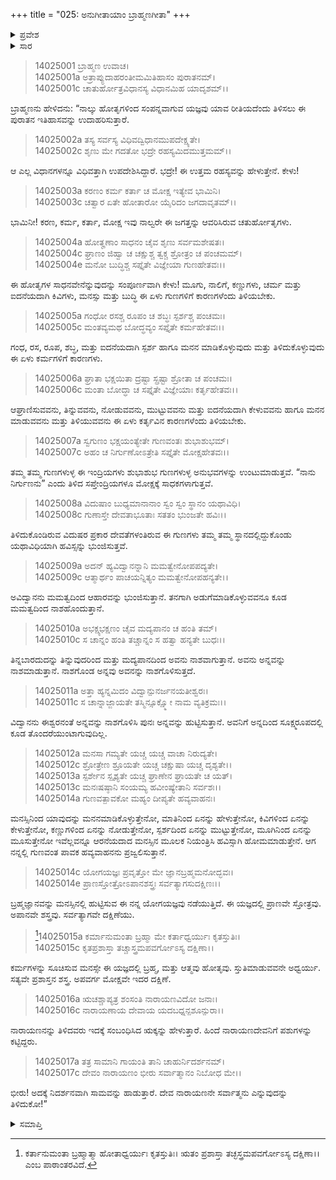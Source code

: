 +++
title = "025: ಅನುಗೀತಾಯಾಂ ಬ್ರಾಹ್ಮಣಗೀತಾ"
+++

<details><summary>ಪ್ರವೇಶ</summary>


।।   ಓಂ ಓಂ ನಮೋ ನಾರಾಯಣಾಯ।।   ಶ್ರೀ ವೇದವ್ಯಾಸಾಯ ನಮಃ ।।

ಶ್ರೀ ಕೃಷ್ಣದ್ವೈಪಾಯನ ವೇದವ್ಯಾಸ ವಿರಚಿತ  

**ಶ್ರೀ ಮಹಾಭಾರತ**

**ಅಶ್ವಮೇಧಿಕ ಪರ್ವ**

**ಅಶ್ವಮೇಧಿಕ ಪರ್ವ**

**ಅಧ್ಯಾಯ 25**


</details>

<details><summary>ಸಾರ</summary>

ಕೃಷ್ಣನು ಅರ್ಜುನನಿಗೆ ಬ್ರಾಹ್ಮಣ ದಂಪತಿಗಳ ಸಂವಾದವನ್ನು ಮುಂದುವರೆಸಿ ಹೇಳಿದುದು (1-17).


</details>



> 14025001 ಬ್ರಾಹ್ಮಣ ಉವಾಚ।  
14025001a ಅತ್ರಾಪ್ಯುದಾಹರಂತೀಮಮಿತಿಹಾಸಂ ಪುರಾತನಮ್।  
14025001c ಚಾತುರ್ಹೋತ್ರವಿಧಾನಸ್ಯ ವಿಧಾನಮಿಹ ಯಾದೃಶಮ್।।

ಬ್ರಾಹ್ಮಣನು ಹೇಳಿದನು: “ನಾಲ್ಕು ಹೋತೃಗಳಿಂದ ಸಂಪನ್ನವಾಗುವ ಯಜ್ಞವು ಯಾವ ರೀತಿಯದೆಂದು ತಿಳಿಸಲು ಈ ಪುರಾತನ ಇತಿಹಾಸವನ್ನು ಉದಾಹರಿಸುತ್ತಾರೆ.

> 14025002a ತಸ್ಯ ಸರ್ವಸ್ಯ ವಿಧಿವದ್ವಿಧಾನಮುಪದೇಕ್ಷ್ಯತೇ।  
14025002c ಶೃಣು ಮೇ ಗದತೋ ಭದ್ರೇ ರಹಸ್ಯಮಿದಮುತ್ತಮಮ್।।

ಆ ಎಲ್ಲ ವಿಧಾನಗಳನ್ನೂ ವಿಧಿವತ್ತಾಗಿ ಉಪದೇಶಿಸಿದ್ದಾರೆ. ಭದ್ರೇ! ಈ ಉತ್ತಮ ರಹಸ್ಯವನ್ನು ಹೇಳುತ್ತೇನೆ. ಕೇಳು!

> 14025003a ಕರಣಂ ಕರ್ಮ ಕರ್ತಾ ಚ ಮೋಕ್ಷ ಇತ್ಯೇವ ಭಾಮಿನಿ।  
14025003c ಚತ್ವಾರ ಏತೇ ಹೋತಾರೋ ಯೈರಿದಂ ಜಗದಾವೃತಮ್।।

ಭಾಮಿನೀ! ಕರಣ, ಕರ್ಮ, ಕರ್ತಾ, ಮೋಕ್ಷ ಇವು ನಾಲ್ವರೇ ಈ ಜಗತ್ತನ್ನು ಆವರಿಸಿರುವ ಚತುರ್ಹೋತೃಗಳು.

> 14025004a ಹೋತೄಣಾಂ ಸಾಧನಂ ಚೈವ ಶೃಣು ಸರ್ವಮಶೇಷತಃ।  
14025004c ಘ್ರಾಣಂ ಜಿಹ್ವಾ ಚ ಚಕ್ಷುಶ್ಚ ತ್ವಕ್ಚ ಶ್ರೋತ್ರಂ ಚ ಪಂಚಮಮ್।  
14025004e ಮನೋ ಬುದ್ಧಿಶ್ಚ ಸಪ್ತೈತೇ ವಿಜ್ಞೇಯಾ ಗುಣಹೇತವಃ।।

ಈ ಹೋತೃಗಳ ಸಾಧನವೇನೆನ್ನುವುದನ್ನು ಸಂಪೂರ್ಣವಾಗಿ ಕೇಳು! ಮೂಗು, ನಾಲಿಗೆ, ಕಣ್ಣುಗಳು, ಚರ್ಮ ಮತ್ತು ಐದನೆಯದಾಗಿ ಕಿವಿಗಳು, ಮನಸ್ಸು ಮತ್ತು ಬುದ್ಧಿ ಈ ಏಳು ಗುಣಗಳಿಗೆ ಕಾರಣಗಳೆಂದು ತಿಳಿಯಬೇಕು.

> 14025005a ಗಂಧೋ ರಸಶ್ಚ ರೂಪಂ ಚ ಶಬ್ಧಃ ಸ್ಪರ್ಶಶ್ಚ ಪಂಚಮಃ।  
14025005c ಮಂತವ್ಯಮಥ ಬೋದ್ಧವ್ಯಂ ಸಪ್ತೈತೇ ಕರ್ಮಹೇತವಃ।।

ಗಂಧ, ರಸ, ರೂಪ, ಶಬ್ಧ, ಮತ್ತು ಐದನೆಯದಾಗಿ ಸ್ಪರ್ಶ ಹಾಗೂ ಮನನ ಮಾಡಿಕೊಳ್ಳುವುದು ಮತ್ತು ತಿಳಿದುಕೊಳ್ಳುವುದು ಈ ಏಳು ಕರ್ಮಗಳಿಗೆ ಕಾರಣಗಳು.

> 14025006a ಘ್ರಾತಾ ಭಕ್ಷಯಿತಾ ದ್ರಷ್ಟಾ ಸ್ಪ್ರಷ್ಟಾ ಶ್ರೋತಾ ಚ ಪಂಚಮಃ।  
14025006c ಮಂತಾ ಬೋದ್ಧಾ ಚ ಸಪ್ತೈತೇ ವಿಜ್ಞೇಯಾಃ ಕರ್ತೃಹೇತವಃ।।

ಆಘ್ರಾಣಿಸುವವನು, ತಿನ್ನುವವನು, ನೋಡುವವನು, ಮುಟ್ಟುವವನು ಮತ್ತು ಐದನೆಯದಾಗಿ ಕೇಳುವವನು ಹಾಗೂ ಮನನ ಮಾಡುವವನು ಮತ್ತು ತಿಳಿಯುವವನು ಈ ಏಳು ಕರ್ತೃವಿನ ಕಾರಣಗಳೆಂದು ತಿಳಿಯಬೇಕು.

> 14025007a ಸ್ವಗುಣಂ ಭಕ್ಷಯಂತ್ಯೇತೇ ಗುಣವಂತಃ ಶುಭಾಶುಭಮ್।  
14025007c ಅಹಂ ಚ ನಿರ್ಗುಣೋಽತ್ರೇತಿ ಸಪ್ತೈತೇ ಮೋಕ್ಷಹೇತವಃ।।

ತಮ್ಮ ತಮ್ಮ ಗುಣಗಳುಳ್ಳ ಈ ಇಂದ್ರಿಯಗಳು ಶುಭಾಶುಭ ಗುಣಗಳುಳ್ಳ ಅನುಭವಗಳನ್ನು ಉಂಟುಮಾಡುತ್ತವೆ. “ನಾನು ನಿರ್ಗುಣನು” ಎಂದು ತಿಳಿದ ಸಪ್ತೇಂದ್ರಿಯಗಳೂ ಮೋಕ್ಷಕ್ಕೆ ಸಾಧಕಗಳಾಗುತ್ತವೆ.

> 14025008a ವಿದುಷಾಂ ಬುಧ್ಯಮಾನಾನಾಂ ಸ್ವಂ ಸ್ವಂ ಸ್ಥಾನಂ ಯಥಾವಿಧಿ।  
14025008c ಗುಣಾಸ್ತೇ ದೇವತಾಭೂತಾಃ ಸತತಂ ಭುಂಜತೇ ಹವಿಃ।।

ತಿಳಿದುಕೊಂಡಿರುವ ವಿದುಷರ ಪ್ರಕಾರ ದೇವತೆಗಳಂತಿರುವ ಈ ಗುಣಗಳು ತಮ್ಮ ತಮ್ಮ ಸ್ಥಾನದಲ್ಲಿದ್ದುಕೊಂಡು ಯಥಾವಿಧಿಯಾಗಿ ಹವಿಸ್ಸನ್ನು ಭುಂಜಿಸುತ್ತವೆ.

> 14025009a ಅದನ್ ಹ್ಯವಿದ್ವಾನನ್ನಾನಿ ಮಮತ್ವೇನೋಪಪದ್ಯತೇ।  
14025009c ಆತ್ಮಾರ್ಥಂ ಪಾಚಯನ್ನಿತ್ಯಂ ಮಮತ್ವೇನೋಪಹನ್ಯತೇ।।

ಅವಿದ್ವಾನನು ಮಮತ್ವದಿಂದ ಆಹಾರವನ್ನು ಭುಂಜಿಸುತ್ತಾನೆ. ತನಗಾಗಿ ಅಡುಗೆಮಾಡಿಕೊಳ್ಳುವವನೂ ಕೂಡ ಮಮತ್ವದಿಂದ ನಾಶಹೊಂದುತ್ತಾನೆ.

> 14025010a ಅಭಕ್ಷ್ಯಭಕ್ಷಣಂ ಚೈವ ಮದ್ಯಪಾನಂ ಚ ಹಂತಿ ತಮ್।  
14025010c ಸ ಚಾನ್ನಂ ಹಂತಿ ತಚ್ಚಾನ್ನಂ ಸ ಹತ್ವಾ ಹನ್ಯತೇ ಬುಧಃ।।

ತಿನ್ನಬಾರದುದನ್ನು ತಿನ್ನುವುದರಿಂದ ಮತ್ತು ಮದ್ಯಪಾನದಿಂದ ಅವನು ನಾಶವಾಗುತ್ತಾನೆ. ಅವನು ಅನ್ನವನ್ನು ನಾಶಮಾಡುತ್ತಾನೆ. ನಾಶಗೊಂಡ ಅನ್ನವು ಅವನನ್ನು ನಾಶಗೊಳಿಸುತ್ತದೆ.

> 14025011a ಅತ್ತಾ ಹ್ಯನ್ನಮಿದಂ ವಿದ್ವಾನ್ಪುನರ್ಜನಯತೀಶ್ವರಃ।  
14025011c ಸ ಚಾನ್ನಾಜ್ಜಾಯತೇ ತಸ್ಮಿನ್ಸೂಕ್ಷ್ಮೋ ನಾಮ ವ್ಯತಿಕ್ರಮಃ।।

ವಿದ್ವಾನನು ಈಶ್ವರನಂತೆ ಅನ್ನವನ್ನು ನಾಶಗೊಳಿಸಿ ಪುನಃ ಅನ್ನವನ್ನು ಹುಟ್ಟಿಸುತ್ತಾನೆ. ಅವನಿಗೆ ಅನ್ನದಿಂದ ಸೂಕ್ಷ್ಮರೂಪದಲ್ಲಿ ಕೂಡ ತೊಂದರೆಯುಂಟಾಗುವುದಿಲ್ಲ.

> 14025012a ಮನಸಾ ಗಮ್ಯತೇ ಯಚ್ಚ ಯಚ್ಚ ವಾಚಾ ನಿರುದ್ಯತೇ।  
14025012c ಶ್ರೋತ್ರೇಣ ಶ್ರೂಯತೇ ಯಚ್ಚ ಚಕ್ಷುಷಾ ಯಚ್ಚ ದೃಶ್ಯತೇ।।  
14025013a ಸ್ಪರ್ಶೇನ ಸ್ಪೃಶ್ಯತೇ ಯಚ್ಚ ಘ್ರಾಣೇನ ಘ್ರಾಯತೇ ಚ ಯತ್।  
14025013c ಮನಃಷಷ್ಠಾನಿ ಸಂಯಮ್ಯ ಹವೀಂಷ್ಯೇತಾನಿ ಸರ್ವಶಃ।।  
14025014a ಗುಣವತ್ಪಾವಕೋ ಮಹ್ಯಂ ದೀಪ್ಯತೇ ಹವ್ಯವಾಹನಃ।

ಮನಸ್ಸಿನಿಂದ ಯಾವುದನ್ನು ಮನನಮಾಡಿಕೊಳ್ಳುತ್ತೇನೋ, ಮಾತಿನಿಂದ ಏನನ್ನು ಹೇಳುತ್ತೇನೋ, ಕಿವಿಗಳಿಂದ ಏನನ್ನು ಕೇಳುತ್ತೇನೋ, ಕಣ್ಣುಗಳಿಂದ ಏನನ್ನು ನೋಡುತ್ತೇನೋ, ಸ್ಪರ್ಶದಿಂದ ಏನನ್ನು ಮುಟ್ಟುತ್ತೇನೋ, ಮೂಗಿನಿಂದ ಏನನ್ನು ಮೂಸುತ್ತೇನೋ ಇವೆಲ್ಲವನ್ನೂ ಆರನೆಯದಾದ ಮನಸ್ಸಿನ ಮೂಲಕ ನಿಯಂತ್ರಿಸಿ ಹವಿಸ್ಸಾಗಿ ಹೋಮಮಾಡುತ್ತೇನೆ. ಆಗ ನನ್ನಲ್ಲಿ ಗುಣವಂತ ಪಾವಕ ಹವ್ಯವಾಹನನು ಪ್ರಜ್ವಲಿಸುತ್ತಾನೆ.

> 14025014c ಯೋಗಯಜ್ಞಃ ಪ್ರವೃತ್ತೋ ಮೇ ಜ್ಞಾನಬ್ರಹ್ಮಮನೋದ್ಭವಃ।  
14025014e ಪ್ರಾಣಸ್ತೋತ್ರೋಽಪಾನಶಸ್ತ್ರಃ ಸರ್ವತ್ಯಾಗಸುದಕ್ಷಿಣಃ।।

ಬ್ರಹ್ಮಜ್ಞಾನವನ್ನು ಮನಸ್ಸಿನಲ್ಲಿ ಹುಟ್ಟಿಸುವ ಈ ನನ್ನ ಯೋಗಯಜ್ಞವು ನಡೆಯುತ್ತಿದೆ. ಈ ಯಜ್ಞದಲ್ಲಿ ಪ್ರಾಣವೇ ಸ್ತೋತ್ರವು. ಅಪಾನವೇ ಶಸ್ತ್ರವು. ಸರ್ವತ್ಯಾಗವೇ ದಕ್ಷಿಣೆಯು.

>[^1]14025015a ಕರ್ಮಾನುಮಂತಾ ಬ್ರಹ್ಮಾ ಮೇ ಕರ್ತಾಧ್ವರ್ಯುಃ ಕೃತಸ್ತುತಿಃ।  
14025015c ಕೃತಪ್ರಶಾಸ್ತಾ ತಚ್ಚಾಸ್ತ್ರಮಪವರ್ಗೋಽಸ್ಯ ದಕ್ಷಿಣಾ।।

ಕರ್ಮಗಳನ್ನು ಸೂಚಿಸುವ ಮನಸ್ಸೇ ಈ ಯಜ್ಞದಲ್ಲಿ ಬ್ರಹ್ಮ, ಮತ್ತು ಆತ್ಮವು ಹೋತೃವು. ಸ್ತುತಿಮಾಡುವವನೇ ಅಧ್ವರ್ಯು. ಸತ್ಯವೇ ಪ್ರಶಾಸ್ತನ ಶಸ್ತ್ರ. ಅಪವರ್ಗ ಮೋಕ್ಷವೇ ಇದರ ದಕ್ಷಿಣೆ.

> 14025016a ಋಚಶ್ಚಾಪ್ಯತ್ರ ಶಂಸಂತಿ ನಾರಾಯಣವಿದೋ ಜನಾಃ।  
14025016c ನಾರಾಯಣಾಯ ದೇವಾಯ ಯದಬಧ್ನನ್ಪಶೂನ್ಪುರಾ।।

ನಾರಾಯಣನನ್ನು ತಿಳಿದವರು ಇದಕ್ಕೆ ಸಂಬಂಧಿಸಿದ ಋಕ್ಕನ್ನು ಹೇಳುತ್ತಾರೆ. ಹಿಂದೆ ನಾರಾಯಣದೇವನಿಗೆ ಪಶುಗಳನ್ನು ಕಟ್ಟಿದ್ದರು.

> 14025017a ತತ್ರ ಸಾಮಾನಿ ಗಾಯಂತಿ ತಾನಿ ಚಾಹುರ್ನಿದರ್ಶನಮ್।  
14025017c ದೇವಂ ನಾರಾಯಣಂ ಭೀರು ಸರ್ವಾತ್ಮಾನಂ ನಿಬೋಧ ಮೇ।।

ಭೀರು! ಅದಕ್ಕೆ ನಿದರ್ಶನವಾಗಿ ಸಾಮವನ್ನು ಹಾಡುತ್ತಾರೆ. ದೇವ ನಾರಾಯಣನೇ ಸರ್ವಾತ್ಮನು ಎನ್ನುವುದನ್ನು ತಿಳಿದುಕೋ!”




<details><summary>ಸಮಾಪ್ತಿ</summary>


ಇತಿ ಶ್ರೀಮಹಾಭಾರತೇ ಅಶ್ವಮೇಧಿಕಪರ್ವಣಿ ಅನುಗೀತಾಯಾಂ ಬ್ರಾಹ್ಮಣಗೀತಾಸು ಪಂಚವಿಂಶೋಽಧ್ಯಾಯಃ।।  
ಇದು ಶ್ರೀಮಹಾಭಾರತದಲ್ಲಿ ಅಶ್ವಮೇಧಿಕಪರ್ವದಲ್ಲಿ ಅನುಗೀತಾಯಾಂ ಬ್ರಾಹ್ಮಣಗೀತಾ ಎನ್ನುವ ಇಪ್ಪತ್ತೈದನೇ ಅಧ್ಯಾಯವು.


</details>

[^1]: ಕರ್ತಾನುಮಂತಾ ಬ್ರಹ್ಮಾತ್ಮಾ ಹೋತಾಧ್ವರ್ಯುಃ ಕೃತಸ್ತುತಿಃ।   ಋತಂ ಪ್ರಶಾಸ್ತಾ ತಚ್ಛಸ್ತ್ರಮಪವರ್ಗೋಽಸ್ಯ ದಕ್ಷಿಣಾ।।   ಎಂಬ ಪಾಠಾಂತರವಿದೆ.

